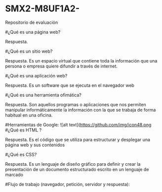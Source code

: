# SMX2-M8UF1A2-
Repositorio de evaluación

#¿Qué es una página web?

Respuesta.


#¿Qué es un sitio web?

Respuesta.
Es un espacio virtual que contiene toda la información que una persona o empresa quiere difundir a través de internet. 

#¿Qué es una aplicación web?

Respuesta.
Es un software que se ejecuta en el navegador web


#¿Qué es una herramienta ofimática?

Respuesta.
Son aquellos programas o aplicaciones que nos permiten manipular informáticamente la información con la que se trabaja de forma habitual en una oficina.

#Herramientas de Google:
![alt text](https://github.com/img/icon48.png
#¿Qué es HTML ? 

Respuesta.
Es el código que se utiliza para estructurar y desplegar una página web y sus contenidos

#¿Qué es CSS?

Respuesta. Es un lenguaje de diseño gráfico para definir y crear la presentación de un documento estructurado escrito en un lenguaje de marcado


#Flujo de trabajo (navegador, petición, servidor y respuesta):



